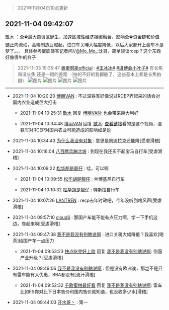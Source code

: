 > 2021年11月04日10点更新
<link rel="stylesheet" href="https://cdn.jsdelivr.net/gh/taotie6/sampleJSON@main/css/photo_show.css">
<meta name="referrer" content="no-referrer" />


 ## 2021-11-04 09:42:07 

 [㪚木](https://www.coolapk.com/feed/31204549?shareKey=MGZjZWNlZDkxNGFlNjE4MzNiZWY~) ：全⚽️最大自贸区诞生，加速区域性经济捆绑融合，影响全⚽️资金链和价值链正向流动，高端制造业崛起，进口车关睡大幅度降低，以后大家都开上豪车不是梦了。。。
具体参考崴脚簿答记者问//<a class="feed-link-uname" href="/u/Mo_Mo_">@Mo_Mo_</a>:沈哥，简单谈谈rcep？这个东西好像很牛的样子 

<div class="album">
</div>

> 2021-11-03 19:35:47 
> [奥帝努斯official](https://www.coolapk.com/feed/31192377?shareKey=YWUxYmMzMTNmZTVjNjE4MzNiZWY~) : <a class="feed-link-tag" href="/t/王冰冰?type=0">#王冰冰#</a> <a class="feed-link-tag" href="/t/进博会小叶子?type=0">#进博会小叶子#</a> 有长焦和没长焦 还是一眼的差距 （拍的不好的我都删了，这些基本上都是长焦拍摄） 
![图片](https://image.coolapk.com/feed/2021/1103/19/3423849_7866a2eb_9340_351@2448x3260.jpeg)
![图片](https://image.coolapk.com/feed/2021/1103/19/3423849_8cc99f8f_9340_3512@2448x3260.jpeg)
![图片](https://image.coolapk.com/feed/2021/1103/19/3423849_a1a6572e_9340_3513@2448x3264.jpeg)
![图片](https://image.coolapk.com/feed/2021/1103/18/3423849_4f64e954_6542_3933@2448x3260.jpeg)

 ------- 

- 2021-11-04 10:20:20 [博丽VAN](uid=3167897) : 不过温铁军好像说过RCEP弄起来的话会对国内农业造成巨大打击 

    - 2021-11-04 10:25:31 [㪚木](uid=1081091) 回复 [博丽VAN](uid=3167897): 也会带来巨大利好 

    - 2021-11-04 10:34:48 [博丽VAN](uid=3167897) 回复 [㪚木](uid=1081091): <a class="feed-link-url" href="https://b23.tv/BV1WA411N7Qp" title="https://b23.tv/BV1WA411N7Qp" target="_blank" rel="nofollow">查看链接</a>看的是这个视频，温铁军对RCEP对国内农业可能造成的影响如是说 

- 2021-11-04 10:34:43 [为什么我没有对象](uid=2236988) : 意思是凯迪拉克还能降[受虐滑稽] 

- 2021-11-04 10:16:04 [八百膘兵蹦北坡](uid=1105274) : 到现在我还买不起宝马自行车[受虐滑稽] 

- 2021-11-04 10:09:22 [松华胡是靓仔](uid=692318) : 哇，可以啊 

    - 2021-11-04 10:09:55 [松华胡是靓仔](uid=692318) : 兰博基尼自行车 

    - 2021-11-04 10:10:32 [松华胡是靓仔](uid=692318) : 特斯拉自行车 

- 2021-11-04 10:07:26 [LANTREN](uid=2194571) : recp去年时政吧，今年没听到啥风声[受虐滑稽] 

- 2021-11-04 09:57:10 [cloud6](uid=852635) : 那国产车能不能有点压力啊，学一下手机这边，卷起来啊[受虐滑稽] 

- 2021-11-04 09:47:38 [我不是我没有别瞎说啊](uid=2231912) : 进口关税大幅降低？我喜欢[喝茶]给国产车一点压力 

    - 2021-11-04 09:53:23 [快点吃完好上路](uid=2452073) 回复 [我不是我没有别瞎说啊](uid=2231912): 倒逼产业升级？[受虐滑稽] 

- 2021-11-04 09:49:06 [我不是我没有别瞎说啊](uid=2231912) : 但是没有欧洲诶，那岂不是只有雷车能有大优惠，BBA都没有[流汗滑稽] 

    - 2021-11-04 09:52:32 [千歌蜜柑最好看](uid=1256624) 回复 [我不是我没有别瞎说啊](uid=2231912): 雷车比如ES你对比下日本售价和国内售价就知道，也没收多少水[滑稽] 

- 2021-11-04 09:44:03 [开水哥丶](uid=608451) : 第一 

